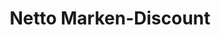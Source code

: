 ---
title: "Netto Marken-Discount"
url: /massenbachhausen/netto-marken-discount/
shop: Supermarkt
---